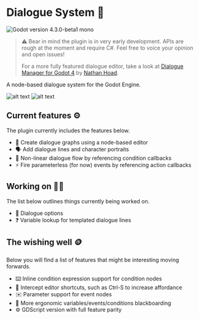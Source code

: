 # Dialogue System 💬
![Godot version 4.3.0-beta1 mono](https://img.shields.io/badge/Godot_.NET-4.3.0-beta.1-blue)

> ⚠️ Bear in mind the plugin is in very early development. APIs are rough at the moment and require C#. Feel free to voice your opinion and open issues!
>
> For a more fully featured dialogue editor, take a look at [Dialogue Manager for Godot 4](https://github.com/nathanhoad/godot_dialogue_manager) by [Nathan Hoad](https://nathanhoad.net/).

A node-based dialogue system for the Godot Engine.

![alt text](media/example.gif)
![alt text](media/graph.png)


## Current features ⚙️

The plugin currently includes the features below.

- 🌳 Create dialogue graphs using a node-based editor
- 🗣️ Add dialogue lines and character portraits
- 🔀 Non-linear dialogue flow by referencing condition callbacks
- ⚡ Fire parameterless (for now) events by referencing action callbacks

## Working on 👷🏼

The list below outlines things currently being worked on.

- 📝 Dialogue options
- ❓ Variable lookup for templated dialogue lines

## The wishing well 🪙

Below you will find a list of features that might be interesting moving forwards.

- ⌨️ Inline condition expression support for condition nodes
- 💾 Intercept editor shortcuts, such as Ctrl-S to increase affordance
- ✉️ Parameter support for event nodes
- 📝 More ergonomic variables/events/conditions blackboarding
- ⚙️ GDScript version with full feature parity
